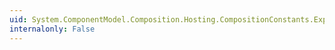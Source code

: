```yaml
---
uid: System.ComponentModel.Composition.Hosting.CompositionConstants.ExportTypeIdentityMetadataName
internalonly: False
---
```

